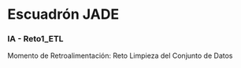 # Escuadrón JADE 
### IA - Reto1_ETL
Momento de Retroalimentación: Reto Limpieza del Conjunto de Datos

